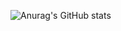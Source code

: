 ![Anurag's GitHub stats](https://github-readme-stats.vercel.app/api?username=jungpushed&show_icons=true&theme=radical)
